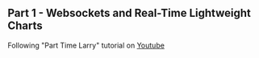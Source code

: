 ## Part 1 - Websockets and Real-Time Lightweight Charts

Following "Part Time Larry" tutorial on [Youtube](https://www.youtube.com/watch?v=d-2GoqQbagI&t=1s)
